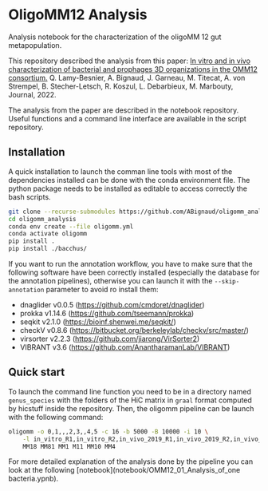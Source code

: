 # OligoMM12 Analysis

Analysis notebook for the characterization of the oligoMM 12 gut metapopulation.

This repository described the analysis from this paper:
[In vitro and in vivo characterization of bacterial and prophages 3D organizations in the OMM12 consortium.](DOI) Q. Lamy-Besnier, A. Bignaud, J. Garneau, M. Titecat, A. von Strempel, B. Stecher-Letsch, R. Koszul, L. Debarbieux, M. Marbouty, Journal, 2022.

The analysis from the paper are described in the notebook repository. Useful functions and a command line interface are available in the script repository.

## Installation

A quick installation to launch the comman line tools with most of the dependencies installed can be done with the conda environment file. The python package needs to be installed as editable to access correctly the bash scripts.

```bash
git clone --recurse-submodules https://github.com/ABignaud/oligomm_analysis.git
cd oligomm_analysis
conda env create --file oligomm.yml
conda activate oligomm
pip install .
pip install ./bacchus/
```

If you want to run the annotation workflow, you have to make sure that the following software have been correctly installed (especially the database for the annotation pipelines), otherwise you can launch it with the `--skip-annotation` parameter to avoid ro install them:

- dnaglider v0.0.5 (<https://github.com/cmdoret/dnaglider>)
- prokka v1.14.6 (<https://github.com/tseemann/prokka>)
- seqkit v2.1.0 (<https://bioinf.shenwei.me/seqkit/>)
- checkV v0.8.6 (<https://bitbucket.org/berkeleylab/checkv/src/master/>)
- virsorter v2.2.3 (<https://github.com/jiarong/VirSorter2>)
- VIBRANT v3.6 (<https://github.com/AnantharamanLab/VIBRANT>)

## Quick start

To launch the command line function you need to be in a directory named `genus_species` with the folders of the HiC matrix in `graal` format computed by hicstuff inside the repository. Then, the oligomm pipeline can be launch with the following command:

```bash
oligomm -o 0,1,,,2,3,,4,5 -c 16 -b 5000 -B 10000 -i 10 \
    -l in_vitro_R1,in_vitro_R2,in_vivo_2019_R1,in_vivo_2019_R2,in_vivo_2020_R1,in_vivo_2020_R2 \
    MM18 MM81 MM1 M11 MM10 MM4
```

For more detailed explanation of the analysis done by the pipeline you can look at the following [notebook](notebook/OMM12_01_Analysis_of_one bacteria.ypnb).
